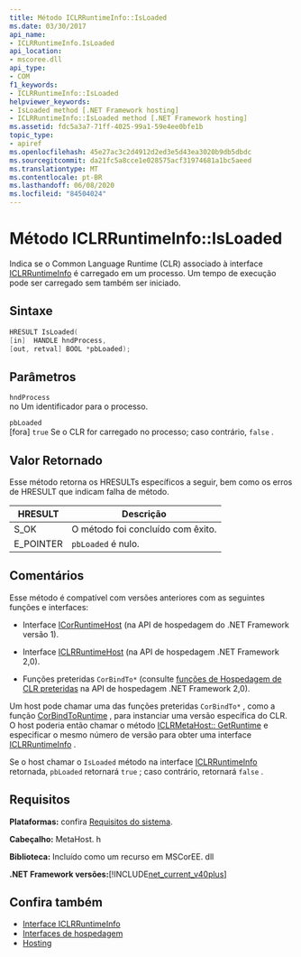 ```yaml
---
title: Método ICLRRuntimeInfo::IsLoaded
ms.date: 03/30/2017
api_name:
- ICLRRuntimeInfo.IsLoaded
api_location:
- mscoree.dll
api_type:
- COM
f1_keywords:
- ICLRRuntimeInfo::IsLoaded
helpviewer_keywords:
- IsLoaded method [.NET Framework hosting]
- ICLRRuntimeInfo::IsLoaded method [.NET Framework hosting]
ms.assetid: fdc5a3a7-71ff-4025-99a1-59e4ee0bfe1b
topic_type:
- apiref
ms.openlocfilehash: 45e27ac3c2d4912d2ed3e5d43ea3020b9db5dbdc
ms.sourcegitcommit: da21fc5a8cce1e028575acf31974681a1bc5aeed
ms.translationtype: MT
ms.contentlocale: pt-BR
ms.lasthandoff: 06/08/2020
ms.locfileid: "84504024"
---
```

# <a name="iclrruntimeinfoisloaded-method"></a>Método ICLRRuntimeInfo::IsLoaded
Indica se o Common Language Runtime (CLR) associado à interface [ICLRRuntimeInfo](iclrruntimeinfo-interface.md) é carregado em um processo. Um tempo de execução pode ser carregado sem também ser iniciado.  
  
## <a name="syntax"></a>Sintaxe  
  
```cpp  
HRESULT IsLoaded(  
[in]  HANDLE hndProcess,  
[out, retval] BOOL *pbLoaded);  
```  
  
## <a name="parameters"></a>Parâmetros  
 `hndProcess`  
 no Um identificador para o processo.  
  
 `pbLoaded`  
 [fora] `true` Se o CLR for carregado no processo; caso contrário, `false` .  
  
## <a name="return-value"></a>Valor Retornado  
 Esse método retorna os HRESULTs específicos a seguir, bem como os erros de HRESULT que indicam falha de método.  
  
|HRESULT|Descrição|  
|-------------|-----------------|  
|S_OK|O método foi concluído com êxito.|  
|E_POINTER|`pbLoaded` é nulo.|  
  
## <a name="remarks"></a>Comentários  
 Esse método é compatível com versões anteriores com as seguintes funções e interfaces:  
  
- Interface [ICorRuntimeHost](icorruntimehost-interface.md) (na API de hospedagem do .NET Framework versão 1).  
  
- Interface [ICLRRuntimeHost](iclrruntimehost-interface.md) (na API de hospedagem .NET Framework 2,0).  
  
- Funções preteridas `CorBindTo*` (consulte [funções de Hospedagem de CLR preteridas](deprecated-clr-hosting-functions.md) na API de hospedagem .NET Framework 2,0).  
  
 Um host pode chamar uma das funções preteridas `CorBindTo*` , como a função [CorBindToRuntime](corbindtoruntime-function.md) , para instanciar uma versão específica do CLR. O host poderia então chamar o método [ICLRMetaHost:: GetRuntime](iclrmetahost-getruntime-method.md) e especificar o mesmo número de versão para obter uma interface [ICLRRuntimeInfo](iclrruntimeinfo-interface.md) .  
  
 Se o host chamar o `IsLoaded` método na interface [ICLRRuntimeInfo](iclrruntimeinfo-interface.md) retornada, `pbLoaded` retornará `true` ; caso contrário, retornará `false` .  
  
## <a name="requirements"></a>Requisitos  
 **Plataformas:** confira [Requisitos do sistema](../../get-started/system-requirements.md).  
  
 **Cabeçalho:** MetaHost. h  
  
 **Biblioteca:** Incluído como um recurso em MSCorEE. dll  
  
 **.NET Framework versões:**[!INCLUDE[net_current_v40plus](../../../../includes/net-current-v40plus-md.md)]  
  
## <a name="see-also"></a>Confira também

- [Interface ICLRRuntimeInfo](iclrruntimeinfo-interface.md)
- [Interfaces de hospedagem](hosting-interfaces.md)
- [Hosting](index.md)

